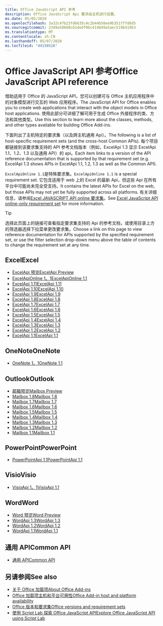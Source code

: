 ```yaml
---
title: Office JavaScript API 参考
description: Office JavaScript Api 要求由主机进行设置。
ms.date: 05/05/2020
ms.openlocfilehash: 3a32c47b23fd6635c4c2b44b58ee9b351fffd8d5
ms.sourcegitcommit: 23d9a58660cb1dedf0bc414849a5aec519b419b3
ms.translationtype: MT
ms.contentlocale: zh-CN
ms.lasthandoff: 05/07/2020
ms.locfileid: "44150526"
---
```

# <a name="office-javascript-api-reference"></a><span data-ttu-id="5acdd-103">Office JavaScript API 参考</span><span class="sxs-lookup"><span data-stu-id="5acdd-103">Office JavaScript API reference</span></span>

<span data-ttu-id="5acdd-104">借助适用于 Office 的 JavaScript API，您可以创建可与 Office 主机应用程序中的对象模型进行交互的 Web 应用程序。</span><span class="sxs-lookup"><span data-stu-id="5acdd-104">The JavaScript API for Office enables you to create web applications that interact with the object models in Office host applications.</span></span> <span data-ttu-id="5acdd-105">使用此部分可详细了解可用于生成 Office 外接程序的类、方法和其他类型。</span><span class="sxs-lookup"><span data-stu-id="5acdd-105">Use this section to learn more about the classes, methods, and other types available for building Office Add-ins.</span></span>

<span data-ttu-id="5acdd-106">下面列出了主机特定的要求集（以及跨主机通用 Api）。</span><span class="sxs-lookup"><span data-stu-id="5acdd-106">The following is a list of host-specific requirement sets (and the cross-host Common APIs).</span></span> <span data-ttu-id="5acdd-107">每个项目都链接到该要求集支持的 API 参考文档版本（例如，ExcelApi 1.3 显示 ExcelApi 1.1、1.2、1.3 以及通用 API）的 api。</span><span class="sxs-lookup"><span data-stu-id="5acdd-107">Each item links to a version of the API reference documentation that is supported by that requirement set (e.g. ExcelApi 1.3 shows APIs in ExcelApi 1.1, 1.2, 1.3 as well as the Common API).</span></span>

<span data-ttu-id="5acdd-108">`ExcelApiOnline 1.1`是特殊要求集。</span><span class="sxs-lookup"><span data-stu-id="5acdd-108">`ExcelApiOnline 1.1` is a special requirement set.</span></span> <span data-ttu-id="5acdd-109">它包含适用于 web 上的 Excel 的最新 Api，但这些 Api 在所有平台中可能尚未完全受支持。</span><span class="sxs-lookup"><span data-stu-id="5acdd-109">It contains the latest APIs for Excel on the web, but those APIs may not yet be fully supported across all platforms.</span></span> <span data-ttu-id="5acdd-110">有关详细信息，请参阅[Excel JAVASCRIPT API online 要求集](/office/dev/add-ins/reference/requirement-sets/excel-api-online-requirement-set)。</span><span class="sxs-lookup"><span data-stu-id="5acdd-110">See [Excel JavaScript API online-only requirement set](/office/dev/add-ins/reference/requirement-sets/excel-api-online-requirement-set) for more information.</span></span>

> [!TIP]
> <span data-ttu-id="5acdd-111">选择此页面上的链接可查看指定要求集支持的 Api 的参考文档，或使用目录上方的筛选器选择下拉菜单更改要求集。</span><span class="sxs-lookup"><span data-stu-id="5acdd-111">Choose a link on this page to view reference documentation for APIs supported by the specified requirement set, or use the filter selection drop-down menu above the table of contents to change the requirement set at any time.</span></span>

## <a name="excel"></a><span data-ttu-id="5acdd-112">Excel</span><span class="sxs-lookup"><span data-stu-id="5acdd-112">Excel</span></span>

- [<span data-ttu-id="5acdd-113">ExcelApi 预览</span><span class="sxs-lookup"><span data-stu-id="5acdd-113">ExcelApi Preview</span></span>](/javascript/api/excel?view=excel-js-preview)
- [<span data-ttu-id="5acdd-114">ExcelApiOnline 1。1</span><span class="sxs-lookup"><span data-stu-id="5acdd-114">ExcelApiOnline 1.1</span></span>](/javascript/api/excel?view=excel-js-online)
- [<span data-ttu-id="5acdd-115">ExcelApi 1.11</span><span class="sxs-lookup"><span data-stu-id="5acdd-115">ExcelApi 1.11</span></span>](/javascript/api/excel?view=excel-js-1.11)
- [<span data-ttu-id="5acdd-116">ExcelApi 1.10</span><span class="sxs-lookup"><span data-stu-id="5acdd-116">ExcelApi 1.10</span></span>](/javascript/api/excel?view=excel-js-1.10)
- [<span data-ttu-id="5acdd-117">ExcelApi 1.9</span><span class="sxs-lookup"><span data-stu-id="5acdd-117">ExcelApi 1.9</span></span>](/javascript/api/excel?view=excel-js-1.9)
- [<span data-ttu-id="5acdd-118">ExcelApi 1.8</span><span class="sxs-lookup"><span data-stu-id="5acdd-118">ExcelApi 1.8</span></span>](/javascript/api/excel?view=excel-js-1.8)
- [<span data-ttu-id="5acdd-119">ExcelApi 1.7</span><span class="sxs-lookup"><span data-stu-id="5acdd-119">ExcelApi 1.7</span></span>](/javascript/api/excel?view=excel-js-1.7)
- [<span data-ttu-id="5acdd-120">ExcelApi 1.6</span><span class="sxs-lookup"><span data-stu-id="5acdd-120">ExcelApi 1.6</span></span>](/javascript/api/excel?view=excel-js-1.6)
- [<span data-ttu-id="5acdd-121">ExcelApi 1.5</span><span class="sxs-lookup"><span data-stu-id="5acdd-121">ExcelApi 1.5</span></span>](/javascript/api/excel?view=excel-js-1.5)
- [<span data-ttu-id="5acdd-122">ExcelApi 1.4</span><span class="sxs-lookup"><span data-stu-id="5acdd-122">ExcelApi 1.4</span></span>](/javascript/api/excel?view=excel-js-1.4)
- [<span data-ttu-id="5acdd-123">ExcelApi 1.3</span><span class="sxs-lookup"><span data-stu-id="5acdd-123">ExcelApi 1.3</span></span>](/javascript/api/excel?view=excel-js-1.3)
- [<span data-ttu-id="5acdd-124">ExcelApi 1.2</span><span class="sxs-lookup"><span data-stu-id="5acdd-124">ExcelApi 1.2</span></span>](/javascript/api/excel?view=excel-js-1.2)
- [<span data-ttu-id="5acdd-125">ExcelApi 1.1</span><span class="sxs-lookup"><span data-stu-id="5acdd-125">ExcelApi 1.1</span></span>](/javascript/api/excel?view=excel-js-1.1)

## <a name="onenote"></a><span data-ttu-id="5acdd-126">OneNote</span><span class="sxs-lookup"><span data-stu-id="5acdd-126">OneNote</span></span>

- [<span data-ttu-id="5acdd-127">OneNote 1。1</span><span class="sxs-lookup"><span data-stu-id="5acdd-127">OneNote 1.1</span></span>](/javascript/api/onenote?view=onenote-js-1.1)

## <a name="outlook"></a><span data-ttu-id="5acdd-128">Outlook</span><span class="sxs-lookup"><span data-stu-id="5acdd-128">Outlook</span></span>

- [<span data-ttu-id="5acdd-129">邮箱预览</span><span class="sxs-lookup"><span data-stu-id="5acdd-129">Mailbox Preview</span></span>](/javascript/api/outlook?view=outlook-js-preview)
- [<span data-ttu-id="5acdd-130">Mailbox 1.8</span><span class="sxs-lookup"><span data-stu-id="5acdd-130">Mailbox 1.8</span></span>](/javascript/api/outlook?view=outlook-js-1.8)
- [<span data-ttu-id="5acdd-131">Mailbox 1.7</span><span class="sxs-lookup"><span data-stu-id="5acdd-131">Mailbox 1.7</span></span>](/javascript/api/outlook?view=outlook-js-1.7)
- [<span data-ttu-id="5acdd-132">Mailbox 1.6</span><span class="sxs-lookup"><span data-stu-id="5acdd-132">Mailbox 1.6</span></span>](/javascript/api/outlook?view=outlook-js-1.6)
- [<span data-ttu-id="5acdd-133">Mailbox 1.5</span><span class="sxs-lookup"><span data-stu-id="5acdd-133">Mailbox 1.5</span></span>](/javascript/api/outlook?view=outlook-js-1.5)
- [<span data-ttu-id="5acdd-134">Mailbox 1.4</span><span class="sxs-lookup"><span data-stu-id="5acdd-134">Mailbox 1.4</span></span>](/javascript/api/outlook?view=outlook-js-1.4)
- [<span data-ttu-id="5acdd-135">Mailbox 1.3</span><span class="sxs-lookup"><span data-stu-id="5acdd-135">Mailbox 1.3</span></span>](/javascript/api/outlook?view=outlook-js-1.3)
- [<span data-ttu-id="5acdd-136">Mailbox 1.2</span><span class="sxs-lookup"><span data-stu-id="5acdd-136">Mailbox 1.2</span></span>](/javascript/api/outlook?view=outlook-js-1.2)
- [<span data-ttu-id="5acdd-137">Mailbox 1.1</span><span class="sxs-lookup"><span data-stu-id="5acdd-137">Mailbox 1.1</span></span>](/javascript/api/outlook?view=outlook-js-1.1)

## <a name="powerpoint"></a><span data-ttu-id="5acdd-138">PowerPoint</span><span class="sxs-lookup"><span data-stu-id="5acdd-138">PowerPoint</span></span>

- [<span data-ttu-id="5acdd-139">PowerPointApi 1.1</span><span class="sxs-lookup"><span data-stu-id="5acdd-139">PowerPointApi 1.1</span></span>](/javascript/api/powerpoint?view=powerpoint-js-1.1)

## <a name="visio"></a><span data-ttu-id="5acdd-140">Visio</span><span class="sxs-lookup"><span data-stu-id="5acdd-140">Visio</span></span>

- [<span data-ttu-id="5acdd-141">VisioApi 1。1</span><span class="sxs-lookup"><span data-stu-id="5acdd-141">VisioApi 1.1</span></span>](/javascript/api/visio?view=visio-js-1.1)

## <a name="word"></a><span data-ttu-id="5acdd-142">Word</span><span class="sxs-lookup"><span data-stu-id="5acdd-142">Word</span></span>

- [<span data-ttu-id="5acdd-143">Word 预览</span><span class="sxs-lookup"><span data-stu-id="5acdd-143">Word Preview</span></span>](/javascript/api/word?view=word-js-preview)
- [<span data-ttu-id="5acdd-144">WordApi 1.3</span><span class="sxs-lookup"><span data-stu-id="5acdd-144">WordApi 1.3</span></span>](/javascript/api/word?view=word-js-1.3)
- [<span data-ttu-id="5acdd-145">WordApi 1.2</span><span class="sxs-lookup"><span data-stu-id="5acdd-145">WordApi 1.2</span></span>](/javascript/api/word?view=word-js-1.2)
- [<span data-ttu-id="5acdd-146">WordApi 1.1</span><span class="sxs-lookup"><span data-stu-id="5acdd-146">WordApi 1.1</span></span>](/javascript/api/word?view=word-js-1.1)

## <a name="common-api"></a><span data-ttu-id="5acdd-147">通用 API</span><span class="sxs-lookup"><span data-stu-id="5acdd-147">Common API</span></span>

- [<span data-ttu-id="5acdd-148">通用 API</span><span class="sxs-lookup"><span data-stu-id="5acdd-148">Common API</span></span>](/javascript/api/office?view=common-js)

## <a name="see-also"></a><span data-ttu-id="5acdd-149">另请参阅</span><span class="sxs-lookup"><span data-stu-id="5acdd-149">See also</span></span>

- [<span data-ttu-id="5acdd-150">关于 Office 加载项</span><span class="sxs-lookup"><span data-stu-id="5acdd-150">About Office Add-ins</span></span>](/office/dev/add-ins/overview)
- [<span data-ttu-id="5acdd-151">Office 加载项主机和平台可用性</span><span class="sxs-lookup"><span data-stu-id="5acdd-151">Office Add-in host and platform availability</span></span>](/office/dev/add-ins/overview/office-add-in-availability)
- [<span data-ttu-id="5acdd-152">Office 版本和要求集</span><span class="sxs-lookup"><span data-stu-id="5acdd-152">Office versions and requirement sets</span></span>](/office/dev/add-ins/develop/office-versions-and-requirement-sets)
- [<span data-ttu-id="5acdd-153">使用 Script Lab 探索 Office JavaScript API</span><span class="sxs-lookup"><span data-stu-id="5acdd-153">Explore Office JavaScript API using Script Lab</span></span>](/office/dev/add-ins/overview/explore-with-script-lab)

